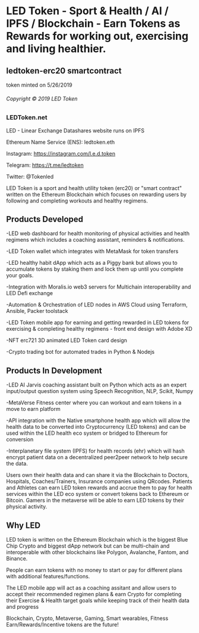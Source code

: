 # LED Token - Sport & Health / AI / IPFS / Blockchain - Earn Tokens as Rewards for working out, exercising and living healthier.
## ledtoken-erc20 smartcontract
token minted on 5/26/2019
###### Copyright © 2019 LED Token


### LEDToken.net
LED - Linear Exchange Datashares
website runs on IPFS

Ethereum Name Service (ENS):
ledtoken.eth

Instagram: https://instagram.com/l.e.d.token

Telegram: 
https://t.me/ledtoken

Twitter:
@Tokenled


LED Token is a sport and health utility token (erc20) or "smart contract" written on the Ethereum Blockchain which focuses on rewarding users by following and completing workouts and healthy regimens.


## Products Developed

-LED web dashboard for health monitoring of physical activities and health regimens which includes a coaching assistant, reminders & notifications. 

-LED Token wallet which integrates with MetaMask for token transfers

-LED healthy habit dApp which acts as a Piggy bank but allows you to accumulate tokens by staking them and lock them up until you complete your goals.

-Integration with Moralis.io web3 servers for Multichain interoperability and LED Defi exchange

-Automation & Orchestration of LED nodes in AWS Cloud using Terraform, Ansible, Packer toolstack

-LED Token mobile app for earning and getting rewarded in LED tokens for exercising & completing healthy regimens - front end design with Adobe XD 

-NFT erc721 3D animated LED Token card design

-Crypto trading bot for automated trades in Python & Nodejs


## Products In Development

-LED AI Jarvis coaching assistant built on Python which acts as an expert input/output question system using Speech Recognition, NLP, Scikit, Numpy

-MetaVerse Fitness center where you can workout and earn tokens in a move to earn platform

-API integration with the Native smartphone health app which will allow the health data to be converted into Cryptocurrency (LED tokens) and can be used within the LED health eco system or bridged to Ethereum for conversion

-Interplanetary file system (IPFS) for health records (ehr) which will hash encrypt patient data on a decentralized peer2peer network to help secure the data. 


Users own their health data and can share it via the Blockchain to Doctors, Hospitals, Coaches/Trainers, Insurance companies using QRcodes. Patients and Athletes can earn LED token rewards and accrue them to pay for health services within the LED eco system or convert tokens back to Ethereum or Bitcoin. Gamers in the metaverse will be able to earn LED tokens by their physical activity.


## Why LED

LED token is written on the Ethereum Blockchain which is the biggest Blue Chip Crypto and biggest dApp network but can be multi-chain and interoperable with other blockchains like Polygon, Avalanche, Fantom, and Binance. 

People can earn tokens with no money to start or pay for different plans with additional features/functions. 

The LED mobile app will act as a coaching assitant and allow users to accept their recommended regimen plans & earn Crypto for completing their Exercise & Health target goals while keeping track of their health data and progress

Blockchain, Crypto, Metaverse, Gaming, Smart wearables, Fitness Earn/Rewards/Incentive tokens are the future!

